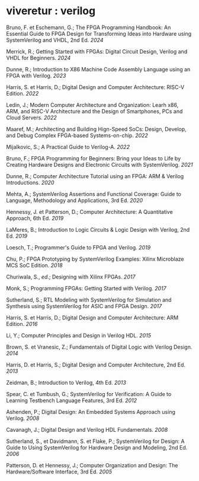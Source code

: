# viveretur : verilog

Bruno, F. et Eschemann, G.; The FPGA Programming Handbook: An Essential Guide to FPGA Design for Transforming Ideas into Hardware using SystemVerilog and VHDL, 2nd Ed. _2024_

Merrick, R.; Getting Started with FPGAs: Digital Circuit Design, Verilog and VHDL for Beginners. _2024_

Dunne, R.; Introduction to X86 Machine Code Assembly Language using an FPGA with Verilog. _2023_

Harris, S. et Harris, D.; Digital Design and Computer Architecture: RISC-V Edition. _2022_

Ledin, J.; Modern Computer Architecture and Organization: Learh x86, ARM, and RISC-V Architecture and the Design of Smartphones, PCs and Cloud Servers. _2022_

Maaref, M.; Architecting and Building Hign-Speed SoCs: Design, Develop, and Debug Complex FPGA-based Systems-on-chip. _2022_

Mijalkovic, S.; A Practical Guide to Verilog-A. _2022_

Bruno, F.; FPGA Programming for Beginners: Bring your Ideas to Life by Creating Hardware Designs and Electronic Circuits with SystemVerilog. _2021_

Dunne, R.; Computer Architecture Tutorial using an FPGA: ARM & Verilog Introductions. _2020_

Mehta, A.; SystemVerilog Assertions and Functional Coverage: Guide to Language, Methodology and Applications, 3rd Ed. _2020_

Hennessy, J. et Patterson, D.; Computer Architecture: A Quantitative Approach, 6th Ed. _2019_

LaMeres, B.; Introduction to Logic Circuits & Logic Design with Verilog, 2nd Ed. _2019_

Loesch, T.; Programmer's Guide to FPGA and Verilog. _2019_

Chu, P.; FPGA Prototyping by SystemVerilog Examples: Xilinx Microblaze MCS SoC Edition. _2018_

Churiwala, S., _ed_.; Designing with Xilinx FPGAs. _2017_

Monk, S.; Programming FPGAs: Getting Started with Verilog. _2017_

Sutherland, S.; RTL Modeling with SystemVerilog for Simulation and Synthesis using SystemVerilog for ASIC and FPGA Design. _2017_

Harris, S. et Harris, D.; Digital Design and Computer Architecture: ARM Edition. _2016_

Li, Y.; Computer Principles and Design in Verilog HDL. _2015_

Brown, S. et Vranesic, Z.; Fundamentals of Digital Logic with Verilog Design. _2014_

Harris, D. et Harris, S.; Digital Design and Computer Architecture, 2nd Ed. _2013_

Zeidman, B.; Introduction to Verilog, 4th Ed. _2013_

Spear, C. et Tumbush, G.; SystemVerilog for Verification: A Guide to Learning Testbench Language Features, 3rd Ed. _2012_

Ashenden, P.; Digital Design: An Embedded Systems Approach using Verilog. _2008_

Cavanagh, J.; Digital Design and Verilog HDL Fundamentals. _2008_

Sutherland, S., et Davidmann, S. et Flake, P.; SystemVerilog for Design: A Guide to Using SystemVerilog for Hardware Design and Modeling, 2nd Ed. _2006_

Patterson, D. et Hennessy, J.; Computer Organization and Design: The Hardware/Software Interface, 3rd Ed. _2005_
